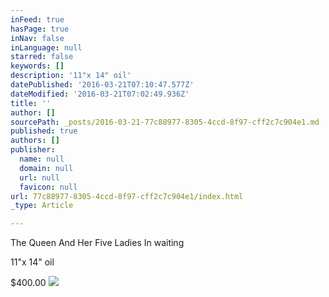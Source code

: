 ```yaml
---
inFeed: true
hasPage: true
inNav: false
inLanguage: null
starred: false
keywords: []
description: '11"x 14" oil'
datePublished: '2016-03-21T07:10:47.577Z'
dateModified: '2016-03-21T07:02:49.936Z'
title: ''
author: []
sourcePath: _posts/2016-03-21-77c88977-8305-4ccd-8f97-cff2c7c904e1.md
published: true
authors: []
publisher:
  name: null
  domain: null
  url: null
  favicon: null
url: 77c88977-8305-4ccd-8f97-cff2c7c904e1/index.html
_type: Article

---
```

The Queen And Her Five Ladies In waiting

11"x 14" oil

$400.00
![](https://the-grid-user-content.s3-us-west-2.amazonaws.com/5be6c079-7129-4eda-ba05-2759d3e86e60.jpg)